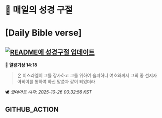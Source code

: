 # 🙏 매일의 성경 구절
# [Daily Bible verse]
## [![README에 성경구절 업데이트](https://github.com/DONGSUKA/first_test/actions/workflows/update-readme-bible.yml/badge.svg)](https://github.com/DONGSUKA/first_test/actions/workflows/update-readme-bible.yml)
<!-- START_BIBLE_VERSE -->
📖 **열왕기상 14:18**
> 온 이스라엘이 그를 장사하고 그를 위하여 슬퍼하니 여호와께서 그의 종 선지자 아히야를 통하여 하신 말씀과 같이 되었더라

🕊️ _업데이트 시각: 2025-10-26 00:32:56 KST_
  <!-- END_BIBLE_VERSE -->
## GITHUB_ACTION
